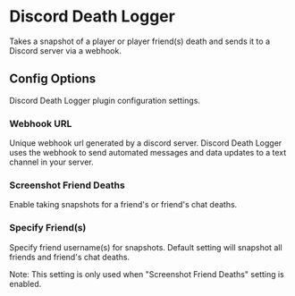 # Discord Death Logger
Takes a snapshot of a player or player friend(s) death and sends it to a Discord server via a webhook.

## Config Options
Discord Death Logger plugin configuration settings.

### Webhook URL
Unique webhook url generated by a discord server. Discord Death Logger uses the webhook to send automated messages and data updates to a text channel in your server.

### Screenshot Friend Deaths
Enable taking snapshots for a friend's or friend's chat deaths.

### Specify Friend(s)
Specify friend username(s) for snapshots. Default setting will snapshot all friends and friend's chat deaths.

Note: This setting is only used when "Screenshot Friend Deaths" setting is enabled.
